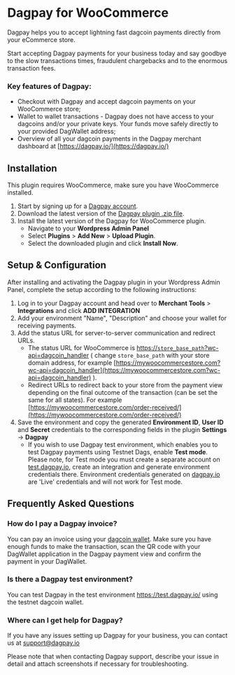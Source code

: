 # Dagpay for WooCommerce

Dagpay helps you to accept lightning fast dagcoin payments directly from your eCommerce store.

Start accepting Dagpay payments for your business today and say goodbye to the slow transactions times, fraudulent chargebacks and to the enormous transaction fees.

### Key features of Dagpay:
* Checkout with Dagpay and accept dagcoin payments on your WooCommerce store;
* Wallet to wallet transactions - Dagpay does not have access to your dagcoins and/or your private keys. Your funds move safely directly to your provided DagWallet address;
* Overview of all your dagcoin payments in the Dagpay merchant dashboard at [https://dagpay.io/](https://dagpay.io/)

## Installation

This plugin requires WooCommerce, make sure you have WooCommerce installed.

1. Start by signing up for a [Dagpay account](https://dagpay.io/).
2. Download the latest version of the [Dagpay plugin .zip file](https://github.com/dagpay/woocommerce-plugin/releases/download/v1.0.2/dagcoin.zip).
3. Install the latest version of the Dagpay for WooCommerce plugin.
	* Navigate to your **Wordpress Admin Panel**
	* Select **Plugins** > **Add New** > **Upload Plugin**.
	* Select the downloaded plugin and click **Install Now**.

## Setup & Configuration

After installing and activating the Dagpay plugin in your Wordpress Admin Panel, complete the setup according to the following instructions:

1. Log in to your Dagpay account and head over to **Merchant Tools** > **Integrations** and click **ADD INTEGRATION**
2. Add your environment "Name", "Description" and choose your wallet for receiving payments.
3. Add the status URL for server-to-server communication and redirect URLs. 
    * The status URL for WooCommerce is [https://`store_base_path`?wc-api=dagcoin_handler](https://store_base_path?wc-api=dagcoin_handler) ( change `store_base_path` with your store domain address, for example [https://mywoocommercestore.com?wc-api=dagcoin_handler](https://mywoocommercestore.com?wc-api=dagcoin_handler) ).
    * Redirect URLs to redirect back to your store from the payment view depending on the final outcome of the transaction (can be set the same for all states). For example [https://mywoocommercestore.com/order-received/](https://mywoocommercestore.com/order-received/)
4. Save the environment and copy the generated **Environment ID**, **User ID** and **Secret** credentials to the corresponding fields in the plugin **Settings** -> **Dagpay**
	* If you wish to use Dagpay test environment, which enables you to test Dagpay payments using Testnet Dags, enable **Test mode**. Please note, for Test mode you must create a separate account on [test.dagpay.io](https://test.dagpay.io), create an integration and generate environment credentials there. Environment credentials generated on [dagpay.io](https://dagpay.io/) are 'Live' credentials and will not work for Test mode.
	
	
## Frequently Asked Questions

### How do I pay a Dagpay invoice?

You can pay an invoice using your [dagcoin wallet](https://dagcoin.org/wallet/). Make sure you have enough funds to make the transaction, scan the QR code with your DagWallet application in the Dagpay payment view and confirm the payment in your DagWallet.

### Is there a Dagpay test environment?

You can test Dagpay in the test environment https://test.dagpay.io/ using the testnet dagcoin wallet.

### Where can I get help for Dagpay?

If you have any issues setting up Dagpay for your business, you can contact us at support@dagpay.io

Please note that when contacting Dagpay support, describe your issue in detail and attach screenshots if necessary for troubleshooting.

